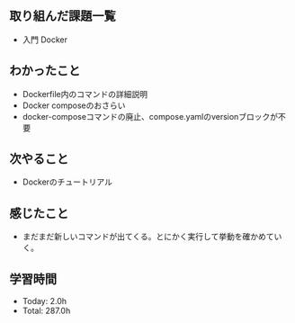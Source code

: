 ## 取り組んだ課題一覧
- 入門 Docker
## わかったこと
- Dockerfile内のコマンドの詳細説明
- Docker composeのおさらい
- docker-composeコマンドの廃止、compose.yamlのversionブロックが不要
## 次やること
- Dockerのチュートリアル
## 感じたこと
- まだまだ新しいコマンドが出てくる。とにかく実行して挙動を確かめていく。
## 学習時間
- Today: 2.0h
- Total: 287.0h
